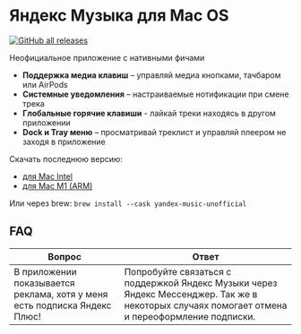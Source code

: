 # Яндекс Музыка для Mac OS

[![GitHub all releases](https://img.shields.io/github/downloads/juvirez/yandex-music-app/total)](https://github.com/juvirez/yandex-music-app/releases)

Неофициальное приложение с нативными фичами

- **Поддержка медиа клавиш** – управляй медиа кнопками, тачбаром или AirPods
- **Системные уведомления** – настраиваемые нотификации при смене трека
- **Глобальные горячие клавиши** - лайкай треки находясь в другом приложении
- **Dock и Tray меню** – просматривай треклист и управляй плеером не заходя в приложение

Скачать последнюю версию:

- [для Mac Intel](https://github.com/juvirez/yandex-music-app/releases/download/v1.8.1/Yandex-Music-Unofficial-1.8.1.dmg)
- [для Mac M1 (ARM)](https://github.com/juvirez/yandex-music-app/releases/download/v1.8.1/Yandex-Music-Unofficial-1.8.1-arm64.dmg)

Или через brew: `brew install --cask yandex-music-unofficial`

## FAQ
| Вопрос                                                                    | Ответ                                                                                                                                          |
|---------------------------------------------------------------------------|------------------------------------------------------------------------------------------------------------------------------------------------|
| В приложении показывается реклама, хотя у меня есть подписка Яндекс Плюс! | Попробуйте связаться с поддержкой Яндекс Музыки через Яндекс Мессенджер. Так же в некоторых случаях помогает отмена и переоформление подписки. |
